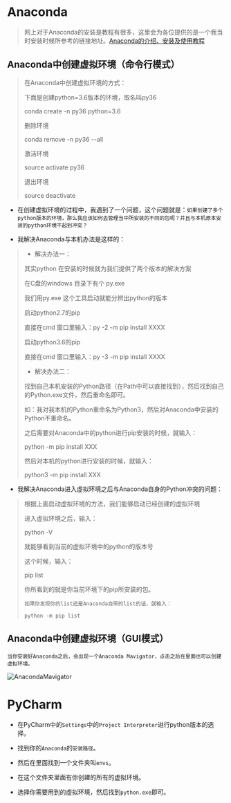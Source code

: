# Anaconda

> 网上对于Anaconda的安装是教程有很多，这里会为各位提供的是一个我当时安装时候所参考的链接地址。[Anaconda的介绍、安装及使用教程](https://zhuanlan.zhihu.com/p/32925500)

## Anaconda中创建虚拟环境（命令行模式）

> 在Anaconda中创建虚拟环境的方式：
>
> 下面是创建python=3.6版本的环境，取名叫py36
>
> conda create -n py36 python=3.6
>
>删除环境
>
>conda remove -n py36 --all
>
>激活环境
>
>source activate py36
>
>退出环境
>
>source deactivate

+ 在创建虚拟环境的过程中，我遇到了一个问题，这个问题就是：`如果创建了多个python版本的环境，那么我应该如何去管理当中所安装的不同的包呢？并且与本机原本安装的python环境不起到冲突？`

+ 我解决Anaconda与本机办法是这样的：
>+ 解决办法一：
>
>其实python 在安装的时候就为我们提供了两个版本的解决方案
>
>在C盘的windows 目录下有个 py.exe
>
>我们用py.exe 这个工具启动就能分辨出python的版本
>
>启动python2.7的pip
>
>直接在cmd 窗口里输入：py -2 -m pip install XXXX
>
>启动python3.6的pip
>
>直接在cmd 窗口里输入：py -3 -m pip install XXXX
>
>+ 解决办法二：
>
>找到自己本机安装的Python路径（在Path中可以直接找到），然后找到自己的Python.exe文件，然后重命名即可。
>
>如：我对我本机的Python重命名为Python3，然后对Anaconda中安装的Python不重命名。
>
>之后需要对Anaconda中的python进行pip安装的时候，就输入：
>
>python -m pip install XXX
>
>然后对本机的python进行安装的时候，就输入：
>
>python3 -m pip install XXX

+ 我解决Anaconda进入虚拟环境之后与Anaconda自身的Python冲突的问题：
>
>根据上面启动虚拟环境的方法，我们能够启动已经创建的虚拟环境
>
>进入虚拟环境之后，输入：
>
>python -V
>
>就能够看到当前的虚拟环境中的python的版本号
>
>这个时候，输入：
>
>pip list
>
>你所看到的就是你当前环境下的pip所安装的包。
>
>`如果你发现你的list还是Anaconda自带的list的话，就输入：`
>
>`python -m pip list`

## Anaconda中创建虚拟环境（GUI模式）

`当你安装好Anaconda之后，会出现一个Anaconda Mavigator，点击之后在里面也可以创建虚拟环境。`

![AnacondaMavigator](https://images2018.cnblogs.com/blog/1410558/201807/1410558-20180715214011743-297214195.png)

# PyCharm

+ 在PyCharm中的`Settings`中的`Project Interpreter`进行python版本的选择。

+ 找到你的`Anaconda`的`安装路径`。

+ 然后在里面找到一个文件夹叫`envs`。

+ 在这个文件夹里面有你创建的所有的虚拟环境。

+ 选择你需要用到的虚拟环境，然后找到`python.exe`即可。
